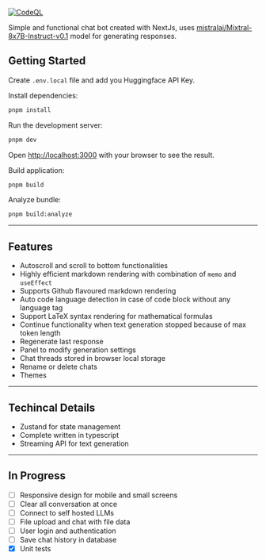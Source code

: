 [![CodeQL](https://github.com/gsaivinay/awesome-chatbot/actions/workflows/codeql.yml/badge.svg)](https://github.com/gsaivinay/awesome-chatbot/actions/workflows/codeql.yml)

Simple and functional chat bot created with NextJs, uses [mistralai/Mixtral-8x7B-Instruct-v0.1](https://huggingface.co/mistralai/Mixtral-8x7B-Instruct-v0.1) model for generating responses.

## Getting Started

Create `.env.local` file and add you Huggingface API Key.

Install dependencies:

```bash
pnpm install
```

Run the development server:

```bash
pnpm dev
```

Open [http://localhost:3000](http://localhost:3000) with your browser to see the result.

Build application:

```bash
pnpm build
```

Analyze bundle:

```bash
pnpm build:analyze
```

---

## Features

- Autoscroll and scroll to bottom functionalities
- Highly efficient markdown rendering with combination of `memo` and `useEffect`
- Supports Github flavoured markdown rendering
- Auto code language detection in case of code block without any language tag
- Support LaTeX syntax rendering for mathematical formulas
- Continue functionality when text generation stopped because of max token length
- Regenerate last response
- Panel to modify generation settings
- Chat threads stored in browser local storage
- Rename or delete chats
- Themes

---

## Techincal Details
- Zustand for state management
- Complete written in typescript
- Streaming API for text generation

---
## In Progress
- [ ] Responsive design for mobile and small screens
- [ ] Clear all conversation at once
- [ ] Connect to self hosted LLMs
- [ ] File upload and chat with file data
- [ ] User login and authentication
- [ ] Save chat history in database
- [x] Unit tests